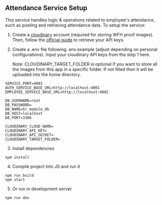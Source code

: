 ## Attendance Service Setup

This service handles logic & operations related to employee's attendance, such as posting and retrieving attendance data. To setup the service:

1. Create a [cloudinary](https://cloudinary.com/) account (required for storing WFH proof images). Then, follow the [official guide](https://cloudinary.com/documentation/finding_your_credentials_tutorial) to retrieve your API keys.

2. Create a .env file following .env.example (adjust depending on personal configurations). Input your cloudinary API keys from the step 1 here.

   Note: CLOUDINARY_TARGET_FOLDER is optional if you want to store all the images from this app in a specific folder. If not filled then it will be uploaded into the home directory.

```
SERVICE_PORT=4003
AUTH_SERVICE_BASE_URL=http://localhost:4001
EMPLOYEE_SERVICE_BASE_URL=http://localhost:4002

DB_USERNAME=root
DB_PASSWORD=
DB_NAME=hr_module_db
DB_HOST=localhost
DB_PORT=3306

CLOUDINARY_CLOUD_NAME=
CLOUDINARY_API_KEY=
CLOUDINARY_API_SECRET=
CLOUDINARY_TARGET_FOLDER=
```

3. Install dependencies

```
npm install
```

4. Compile project into JS and run it

```
npm run build
npm start
```

5. Or run in development server

```
npm run dev
```
